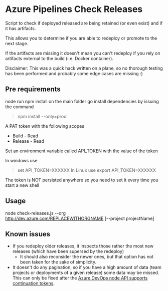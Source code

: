 # Azure Pipelines Check Releases

Script to check if deployed released are being retained (or even exist) and if it has artifacts.

This allows you to determine if you are able to redeploy or promote to the next stage.

If the artifacts are missing it doesn't mean you can't redeploy if you rely on artifacts external to the build (i.e. Docker container).

Disclaimer: This was a quick hack written on a plane, so no thorough testing has been performed and probably some edge cases are missing :)

## Pre requirements

node
run npm install on the main folder go install dependencies by issuing the command

> npm install --only=prod

A PAT token with the following scopes

* Build - Read
* Release - Read

Set an environment variable called API_TOKEN with the value of the token

In windows use 
> set API_TOKEN=XXXXXX
In Linux use
> export API_TOKEN=XXXXXX

The token is NOT persisted anywhere so you need to set it every time you start a new shell

## Usage

node check-releases.js --org http://dev.azure.com/REPLACEWITHORGNAME [--project projectName]

## Known issues

* If you redeploy older releases, it inspects those rather the most new releases (which have been supersed by the redeploy)
  * It should also reconsider the newer ones, but that option has not been taken for the sake of simplicity.
* It doesn't do any pagination, so if you have a high amount of data (team projects or deployments of a given release) some data may be missed. This can only be fixed after the [Azure DevOps node API supports continuation tokens](https://github.com/microsoft/azure-devops-node-api/).
